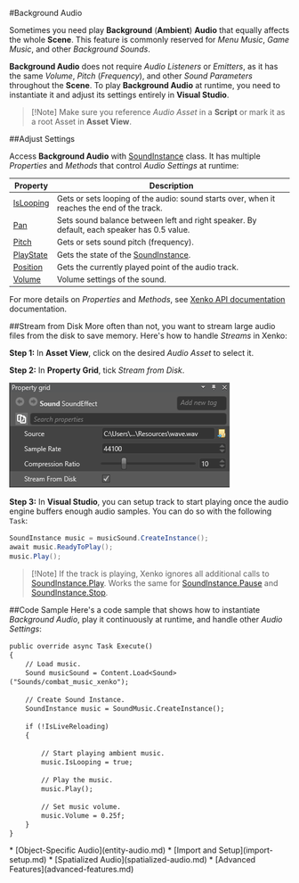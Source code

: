 #Background Audio

Sometimes you need play **Background** (**Ambient**) **Audio** that equally affects the whole **Scene**.
This feature is commonly reserved for _Menu Music_, _Game Music_, and other _Background Sounds_.

**Background Audio** does not require _Audio Listeners_ or _Emitters_,
as it has the same _Volume_, _Pitch_ (_Frequency_), and other _Sound Parameters_ throughout the **Scene**.
To play **Background Audio** at runtime, you need to instantiate it and adjust its settings entirely in **Visual Studio**.

> [!Note] Make sure you reference _Audio Asset_ in a **Script**
> or mark it as a root Asset in **Asset View**.

##Adjust Settings

Access **Background Audio** with [SoundInstance](xref="SiliconStudio.Xenko.Audio.SoundInstance") class.
It has multiple _Properties_ and _Methods_ that control _Audio Settings_ at runtime:

| Property  | Description |
|-------    |-------|
| [IsLooping](xref="SiliconStudio.Xenko.Audio.SoundInstance.IsLooping") | Gets or sets looping of the audio: sound starts over, when it reaches the end of the track. |
| [Pan](xref="SiliconStudio.Xenko.Audio.SoundInstance.Pan")       | Sets sound balance between left and right speaker. By default, each speaker has 0.5 value. |
| [Pitch](xref="SiliconStudio.Xenko.Audio.SoundInstance.Pitch")     | Gets or sets sound pitch (frequency). |
| [PlayState](xref="SiliconStudio.Xenko.Audio.SoundInstance.PlayState")	| Gets the state of the [SoundInstance](xref="SiliconStudio.Xenko.Audio.SoundInstance"). |
| [Position](xref="SiliconStudio.Xenko.Audio.SoundInstance.Position")	| Gets the currently played point of the audio track. |
| [Volume](xref="SiliconStudio.Xenko.Audio.SoundInstance.Volume")	| Volume settings of the sound. |

For more details on _Properties_ and _Methods_, see [Xenko API documentation](xref="SiliconStudio.Xenko.Audio.SoundInstance") documentation.

##Stream from Disk
More often than not, you want to stream large audio files from the disk to save memory.
Here's how to handle _Streams_ in Xenko:

**Step 1:** In **Asset View**, click on the desired _Audio Asset_ to select it.

**Step 2:** In **Property Grid**, tick _Stream from Disk_.

![Audio Asset Properties](media/audio-asset-properties-property-grid.png)

**Step 3:** In **Visual Studio**, you can setup track to start playing once the audio engine buffers enough audio samples.
You can do so with the following `Task`:

```cs
SoundInstance music = musicSound.CreateInstance();
await music.ReadyToPlay();
music.Play();
```

> [!Note] If the track is playing, Xenko ignores all additional calls to [SoundInstance.Play](xref="SiliconStudio.Xenko.Audio.SoundInstance.Play").
> Works the same for [SoundInstance.Pause](xref="SiliconStudio.Xenko.Audio.SoundInstance.Pause") and [SoundInstance.Stop](xref="SiliconStudio.Xenko.Audio.SoundInstance.Stop").

##Code Sample
Here's a code sample that shows how to instantiate _Background Audio_,
play it continuously at runtime, and handle other _Audio Settings_:

```
public override async Task Execute()
{
    // Load music.
    Sound musicSound = Content.Load<Sound>("Sounds/combat_music_xenko");
    
    // Create Sound Instance.
    SoundInstance music = SoundMusic.CreateInstance();

    if (!IsLiveReloading)
    {
      
        // Start playing ambient music.
        music.IsLooping = true;

        // Play the music.
        music.Play();

        // Set music volume.
        music.Volume = 0.25f;
    }
}
```

<div class="doc-relatedtopics">
* [Object-Specific Audio](entity-audio.md)
* [Import and Setup](import-setup.md)
* [Spatialized Audio](spatialized-audio.md)
* [Advanced Features](advanced-features.md)
</div>



